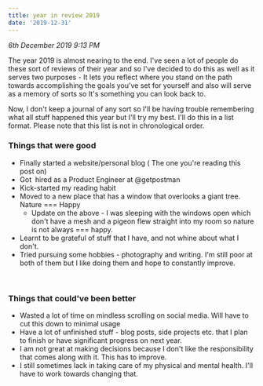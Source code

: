 ```yaml
---
title: year in review 2019
date: '2019-12-31'
---
```


_6th December 2019 9:13 PM_

The year 2019 is almost nearing to the end. I've seen a lot of people do these sort of reviews of their year and so I've decided to do this as well as it serves two purposes - It lets you reflect where you stand on the path towards accomplishing the goals you've set for yourself and also will serve as a memory of sorts so It's something you can look back to.

Now, I don't keep a journal of any sort so I'll be having trouble remembering what all stuff happened this year but I'll try my best. I'll do this in a list format. Please note that this list is not in chronological order.

### Things that were good

* Finally started a website/personal blog ( The one you're reading this post on)
* Got  hired as a Product Engineer at @getpostman
* Kick-started my reading habit
* Moved to a new place that has a window that overlooks a giant tree. Nature === Happy
  - Update on the above - I was sleeping with the windows open which don't have a mesh and a pigeon flew straight into my room so nature is not always === happy.
* Learnt to be grateful of stuff that I have, and not whine about what I don't.
* Tried pursuing some hobbies - photography and writing. I'm still poor at both of them but I like doing them and hope to constantly improve.

<br>

### Things that could've been better

* Wasted a lot of time on mindless scrolling on social media. Will have to cut this down to minimal usage
* Have a lot of unfinished stuff - blog posts, side projects etc. that I plan to finish or have significant progress on next year.
* I am not great at making decisions because I don't like the responsibility that comes along with it. This has to improve.
* I still sometimes lack in taking care of my physical and mental health. I'll have to work towards changing that.
